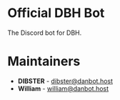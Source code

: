 # Official DBH Bot

The Discord bot for DBH.

# Maintainers

- **DIBSTER** - dibster@danbot.host
- **William** - william@danbot.host

